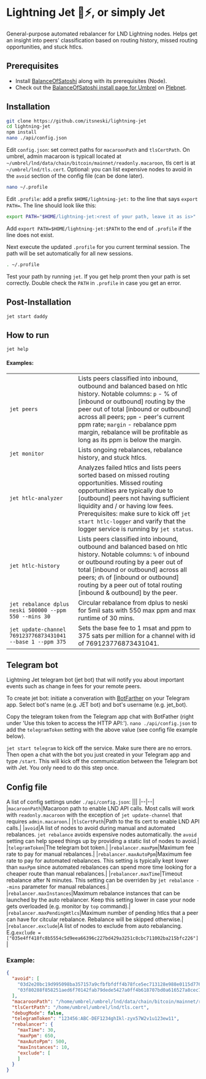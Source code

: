 
# Lightning Jet 🚀⚡️, or simply Jet
General-purpose automated rebalancer for LND Lightning nodes. Helps get an insight into peers' classification based on routing history, missed routing opportunities, and stuck htlcs.

## Prerequisites
- Install [BalanceOfSatoshi](https://github.com/alexbosworth/balanceofsatoshis) along with its prerequisites (Node).
- Check out the [BalanceOfSatoshi install page for Umbrel](https://plebnet.wiki/wiki/Umbrel_-_Installing_BoS) on [Plebnet](https://plebnet.wiki/).

## Installation
```bash
git clone https://github.com/itsneski/lightning-jet
cd lightning-jet
npm install
nano ./api/config.json
```
Edit `config.json`: set correct paths for `macaroonPath` and `tlsCertPath`. On umbrel, admin macaroon is typicall located at `~/umbrel/lnd/data/chain/bitcoin/mainnet/readonly.macaroon`, tls cert is at `~/umbrel/lnd/tls.cert`. Optional: you can list expensive nodes to avoid in the `avoid` section of the config file (can be done later).
```bash
nano ~/.profile
```
Edit `.profile`: add a prefix `$HOME/lightning-jet:` to the line that says `export PATH=`. The line should look like this:
```bash
export PATH="$HOME/lightning-jet:<rest of your path, leave it as is>"
```
Add `export PATH=$HOME/lightning-jet:$PATH` to the end of `.profile` if the line does not exist.

Next execute the updated `.profile` for you current terminal session. The path will be set automatically for all new sessions.
```bash
. ~/.profile
```
Test your path by running `jet`. If you get help promt then your path is set correctly. Double check the `PATH` in `.profile` in case you get an error.

## Post-Installation
```shell
jet start daddy
```

## How to run

```shell
jet help
```

#### Examples:
|||
|--|--|
|`jet peers`|Lists peers classified into inbound, outbound and balanced based on htlc history. Notable columns: `p` - % of [inbound or outbound] routing by the peer out of total [inbound or outbound] across all peers; `ppm` - peer's current ppm rate; `margin` - rebalance ppm margin, rebalance will be profitable as long as its ppm is below the margin.|
|`jet monitor`|Lists ongoing rebalances, rebalance history, and stuck htlcs.|
|`jet htlc-analyzer`|Analyzes failed htlcs and lists peers sorted based on missed routing opportunities. Missed routing opportunities are typically due to [outbound] peers not having sufficient liquidity and / or having low fees. Prerequisites: make sure to kick off `jet start htlc-logger` and varify that the logger service is running by `jet status`.|
|`jet htlc-history`|Lists peers classified into inbound, outbound and balanced based on htlc history. Notable columns: `%` of inbound or outbound routing by a peer out of total [inbound or outbound] across all peers; `d%` of [inbound or outbound] routing by a peer out of total routing [inbound & outbound] by the peer.|
|`jet rebalance dplus neski 500000 --ppm 550 --mins 30`|Circular rebalance from dplus to neski for 5mil sats with 550 max ppm and max runtime of 30 mins.|
|`jet update-channel 769123776873431041 --base 1 --ppm 375`|Sets the base fee to 1 msat and ppm to 375 sats per million for a channel with id of 769123776873431041.|

## Telegram bot
Lightning Jet telegram bot (jet bot) that will notify you about important events such as change in fees for your remote peers.

To create jet bot: initiate a converation with [BotFarther](https://core.telegram.org/bots#3-how-do-i-create-a-bot) on your Telegram app. Select bot's name (e.g. JET bot) and bot's username (e.g. jet_bot).

Copy the telegram token from the Telegram app chat with BotFather (right under 'Use this token to access the HTTP API:'). `nano ./api/config.json` to add the `telegramToken` setting with the above value (see config file example below).

`jet start telegram` to kick off the service. Make sure there are no errors. Then open a chat with the bot you just created in your Telegram app and type `/start`. This will kick off the communication between the Telegram bot with Jet. You only need to do this step once.

## Config file
A list of config settings under `./api/config.json`:
|||
|--|--|
|`macaroonPath`|Macaroon path to enable LND API calls. Most calls will work with `readonly.macaroon` with the exception of `jet update-channel` that requires `admin.macaroon`.|
|`tlsCertPath`|Path to the tls cert to enable LND API calls.|
|`avoid`|A list of nodes to avoid during manual and automated rebalances. `jet rebalance` avoids expensive nodes automatically. the `avoid` setting can help speed things up by providing a static list of nodes to avoid.|
|`telegramToken`|The telegram bot token.|
|`rebalancer.maxPpm`|Maximum fee rate to pay for manual rebalances.|
|`rebalancer.maxAutoPpm`|Maximum fee rate to pay for automated rebalances. This setting is typically kept lower than `maxPpm` since automated rebalances can spend more time looking for a cheaper route than manual rebalances.|
|`rebalancer.maxTime`|Timeout rebalance after N minutes. This setting can be overriden by `jet rebalance --mins` parameter for manual rebalances.|
|`rebalancer.maxInstances`|Maximum rebalance instances that can be launched by the auto rebalancer. Keep this setting lower in case your node gets overloaded (e.g. monitor by `top` command).|
|`rebalancer.maxPendingHtlcs`|Maximum number of pending htlcs that a peer can have for citcular rebalance. Rebalance will be skipped otherwise.|
|`rebalancer.exclude`|A list of nodes to exclude from auto rebalancing. E.g.`exclude = ["035e4ff418fc8b5554c5d9eea66396c227bd429a3251c8cbc711002ba215bfc226"]`|

### Example:

```json
{
  "avoid": [
    "03d2e20bc19d995098ba357157a9cfbfbfdff4b78fce5ec713128e988e0115d776",
    "03f80288f858251aed6f70142fab79dede5427a0ff4b618707bd0a616527a8cec7",
  ],
  "macaroonPath": "/home/umbrel/umbrel/lnd/data/chain/bitcoin/mainnet/readonly.macaroon",
  "tlsCertPath": "/home/umbrel/umbrel/lnd/tls.cert",
  "debugMode": false,
  "telegramToken": "123456:ABC-DEF1234ghIkl-zyx57W2v1u123ew11",
  "rebalancer": {
    "maxTime": 30,
    "maxPpm": 650,
    "maxAutoPpm": 500,
    "maxInstances": 10,
    "exclude": [
    ]
  }
}
```
